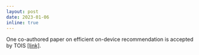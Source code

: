 ```yaml
---
layout: post
date: 2023-01-06
inline: true
---
```


One co-authored paper on efficient on-device recommendation is accepted by TOIS [[link]](https://arxiv.org/abs/2209.13422).
